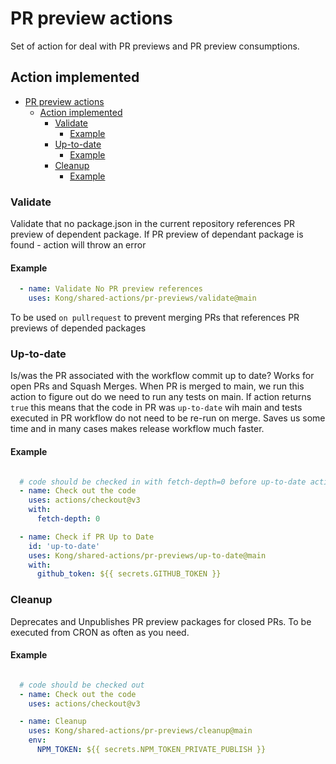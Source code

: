 # PR preview actions

Set of action for deal with PR previews and PR preview consumptions.

## Action implemented

- [PR preview actions](#pr-preview-actions)
  - [Action implemented](#action-implemented)
    - [Validate](#validate)
      - [Example](#example)
    - [Up-to-date](#up-to-date)
      - [Example](#example-1)
    - [Cleanup](#cleanup)
      - [Example](#example-2)
### Validate

Validate that no package.json in the current repository references PR preview of dependent package.
If PR preview of dependant package is found - action will throw an error

#### Example

```yaml
  - name: Validate No PR preview references
    uses: Kong/shared-actions/pr-previews/validate@main
```

To be used `on pullrequest` to prevent merging PRs that references PR previews of depended packages


### Up-to-date

Is/was the PR associated with the workflow commit up to date? Works for open PRs and Squash Merges.
When PR is merged to main, we run this action to figure out do we need to run any tests on main.
If action returns `true` this means that the code in PR was `up-to-date` wih main and tests executed in PR workflow  do not need to be re-run on merge. Saves us some time and in many cases makes release workflow much faster.

#### Example

```yaml

  # code should be checked in with fetch-depth=0 before up-to-date action could be used
  - name: Check out the code
    uses: actions/checkout@v3
    with:
      fetch-depth: 0

  - name: Check if PR Up to Date
    id: 'up-to-date'
    uses: Kong/shared-actions/pr-previews/up-to-date@main
    with:
      github_token: ${{ secrets.GITHUB_TOKEN }}
```

### Cleanup

Deprecates and Unpublishes PR preview packages for closed PRs. To be executed from CRON as often as you need.
#### Example

```yaml

  # code should be checked out
  - name: Check out the code
    uses: actions/checkout@v3

  - name: Cleanup
    uses: Kong/shared-actions/pr-previews/cleanup@main
    env:
      NPM_TOKEN: ${{ secrets.NPM_TOKEN_PRIVATE_PUBLISH }}

```
